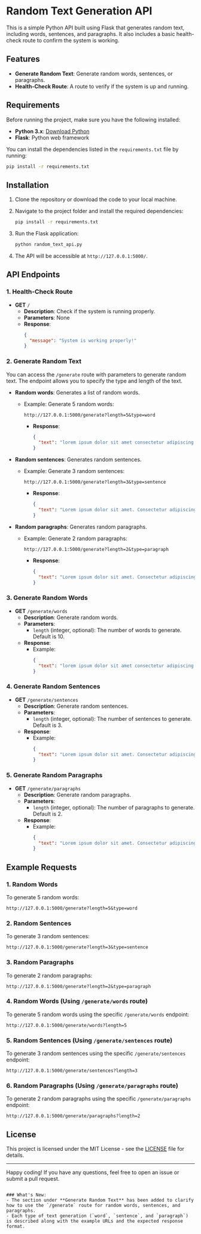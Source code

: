 
# Random Text Generation API

This is a simple Python API built using Flask that generates random text, including words, sentences, and paragraphs. It also includes a basic health-check route to confirm the system is working.

## Features

- **Generate Random Text**: Generate random words, sentences, or paragraphs.
- **Health-Check Route**: A route to verify if the system is up and running.

## Requirements

Before running the project, make sure you have the following installed:

- **Python 3.x**: [Download Python](https://www.python.org/downloads/)
- **Flask**: Python web framework

You can install the dependencies listed in the `requirements.txt` file by running:

```bash
pip install -r requirements.txt
```

## Installation

1. Clone the repository or download the code to your local machine.

2. Navigate to the project folder and install the required dependencies:

   ```bash
   pip install -r requirements.txt
   ```

3. Run the Flask application:

   ```bash
   python random_text_api.py
   ```

4. The API will be accessible at `http://127.0.0.1:5000/`.

## API Endpoints

### 1. Health-Check Route
- **GET** `/`
  - **Description**: Check if the system is running properly.
  - **Parameters**: None
  - **Response**:
    ```json
    {
      "message": "System is working properly!"
    }
    ```

### 2. Generate Random Text
You can access the `/generate` route with parameters to generate random text. The endpoint allows you to specify the type and length of the text.

- **Random words**: Generates a list of random words.
  - Example: Generate 5 random words:
    ```
    http://127.0.0.1:5000/generate?length=5&type=word
    ```
    - **Response**:
      ```json
      {
        "text": "lorem ipsum dolor sit amet consectetur adipiscing elit"
      }
      ```

- **Random sentences**: Generates random sentences.
  - Example: Generate 3 random sentences:
    ```
    http://127.0.0.1:5000/generate?length=3&type=sentence
    ```
    - **Response**:
      ```json
      {
        "text": "Lorem ipsum dolor sit amet. Consectetur adipiscing elit. Sed do eiusmod tempor incididunt."
      }
      ```

- **Random paragraphs**: Generates random paragraphs.
  - Example: Generate 2 random paragraphs:
    ```
    http://127.0.0.1:5000/generate?length=2&type=paragraph
    ```
    - **Response**:
      ```json
      {
        "text": "Lorem ipsum dolor sit amet. Consectetur adipiscing elit. Sed do eiusmod tempor incididunt.\n\nLorem ipsum dolor sit amet. Consectetur adipiscing elit. Sed do eiusmod tempor incididunt."
      }
      ```

### 3. Generate Random Words
- **GET** `/generate/words`
  - **Description**: Generate random words.
  - **Parameters**:
    - `length` (integer, optional): The number of words to generate. Default is 10.
  - **Response**:
    - Example:
      ```json
      {
        "text": "lorem ipsum dolor sit amet consectetur adipiscing elit"
      }
      ```

### 4. Generate Random Sentences
- **GET** `/generate/sentences`
  - **Description**: Generate random sentences.
  - **Parameters**:
    - `length` (integer, optional): The number of sentences to generate. Default is 3.
  - **Response**:
    - Example:
      ```json
      {
        "text": "Lorem ipsum dolor sit amet. Consectetur adipiscing elit. Sed do eiusmod tempor incididunt."
      }
      ```

### 5. Generate Random Paragraphs
- **GET** `/generate/paragraphs`
  - **Description**: Generate random paragraphs.
  - **Parameters**:
    - `length` (integer, optional): The number of paragraphs to generate. Default is 2.
  - **Response**:
    - Example:
      ```json
      {
        "text": "Lorem ipsum dolor sit amet. Consectetur adipiscing elit. Sed do eiusmod tempor incididunt.\n\nLorem ipsum dolor sit amet. Consectetur adipiscing elit. Sed do eiusmod tempor incididunt."
      }
      ```

## Example Requests

### 1. Random Words
To generate 5 random words:
```
http://127.0.0.1:5000/generate?length=5&type=word
```

### 2. Random Sentences
To generate 3 random sentences:
```
http://127.0.0.1:5000/generate?length=3&type=sentence
```

### 3. Random Paragraphs
To generate 2 random paragraphs:
```
http://127.0.0.1:5000/generate?length=2&type=paragraph
```

### 4. Random Words (Using `/generate/words` route)
To generate 5 random words using the specific `/generate/words` endpoint:
```
http://127.0.0.1:5000/generate/words?length=5
```

### 5. Random Sentences (Using `/generate/sentences` route)
To generate 3 random sentences using the specific `/generate/sentences` endpoint:
```
http://127.0.0.1:5000/generate/sentences?length=3
```

### 6. Random Paragraphs (Using `/generate/paragraphs` route)
To generate 2 random paragraphs using the specific `/generate/paragraphs` endpoint:
```
http://127.0.0.1:5000/generate/paragraphs?length=2
```

## License

This project is licensed under the MIT License - see the [LICENSE](LICENSE) file for details.

---

Happy coding! If you have any questions, feel free to open an issue or submit a pull request.
```

### What's New:
- The section under **Generate Random Text** has been added to clarify how to use the `/generate` route for random words, sentences, and paragraphs.
- Each type of text generation (`word`, `sentence`, and `paragraph`) is described along with the example URLs and the expected response format.
